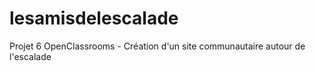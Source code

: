 # lesamisdelescalade
Projet 6 OpenClassrooms - Création d'un site communautaire autour de l'escalade
